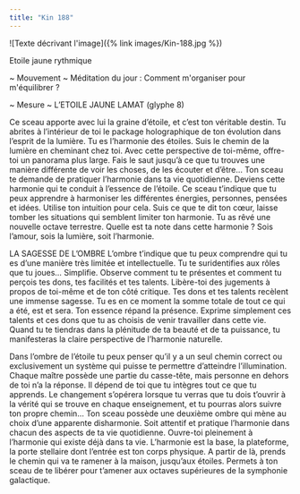 ```yaml
---
title: "Kin 188"
---
```

![Texte décrivant l'image]({% link images/Kin-188.jpg %})

Etoile jaune rythmique

~ Mouvement ~ 
Méditation du jour : Comment m'organiser pour m'équilibrer ?

~ Mesure ~ 
L’ETOILE JAUNE LAMAT (glyphe 8)

Ce sceau apporte avec lui la graine d’étoile, et c’est ton véritable destin. Tu abrites à l’intérieur de toi le package holographique de ton évolution dans l’esprit de la lumière. Tu es l’harmonie des étoiles. Suis le chemin de la lumière en cheminant chez toi. Avec cette perspective de toi-même, offre-toi un panorama plus large. Fais le saut jusqu’à ce que tu trouves une manière différente de voir les choses, de les écouter et d’être…
Ton sceau te demande de pratiquer l’harmonie dans ta vie quotidienne. Deviens cette harmonie qui te conduit à l’essence de l’étoile. Ce sceau t’indique que tu peux apprendre à harmoniser les différentes énergies, personnes, pensées et idées. Utilise ton intuition pour cela. Suis ce que te dit ton cœur, laisse tomber les situations qui semblent limiter ton harmonie.
Tu as rêvé une nouvelle octave terrestre. Quelle est ta note dans cette harmonie ? Sois l’amour, sois la lumière, soit l’harmonie.

LA SAGESSE DE L’OMBRE
L’ombre t’indique que tu peux comprendre qui tu es d’une manière très limitée et intellectuelle. Tu te suridentifies aux rôles que tu joues… Simplifie.
Observe comment tu te présentes et comment tu perçois tes dons, tes facilités et tes talents. Libère-toi des jugements à propos de toi-même et de ton côté critique. Tes dons et tes talents recèlent une immense sagesse. Tu es en ce moment la somme totale de tout ce qui a été, est et sera.
Ton essence répand la présence. Exprime simplement ces talents et ces dons que tu as choisis de venir travailler dans cette vie. Quand tu te tiendras dans la plénitude de ta beauté et de ta puissance, tu manifesteras la claire perspective de l’harmonie naturelle.

Dans l’ombre de l’étoile tu peux penser qu’il y a un seul chemin correct ou exclusivement un système qui puisse te permettre d’atteindre l’illumination. Chaque maître possède une partie du casse-tête, mais personne en dehors de toi n’a la réponse. Il dépend de toi que tu intègres tout ce que tu apprends. Le changement s’opérera lorsque tu verras que tu dois t’ouvrir à la vérité qui se trouve en chaque enseignement, et tu pourras alors suivre ton propre chemin… Ton sceau possède une deuxième ombre qui mène au choix d’une apparente disharmonie. Soit attentif et pratique l’harmonie dans chacun des aspects de ta vie quotidienne. Ouvre-toi pleinement à l’harmonie qui existe déjà dans ta vie. L’harmonie est la base, la plateforme, la porte stellaire dont l’entrée est ton corps physique. A partir de là, prends le chemin qui va te ramener à la maison, jusqu’aux étoiles. Permets à ton sceau de te libérer pour t’amener aux octaves supérieures de la symphonie galactique.